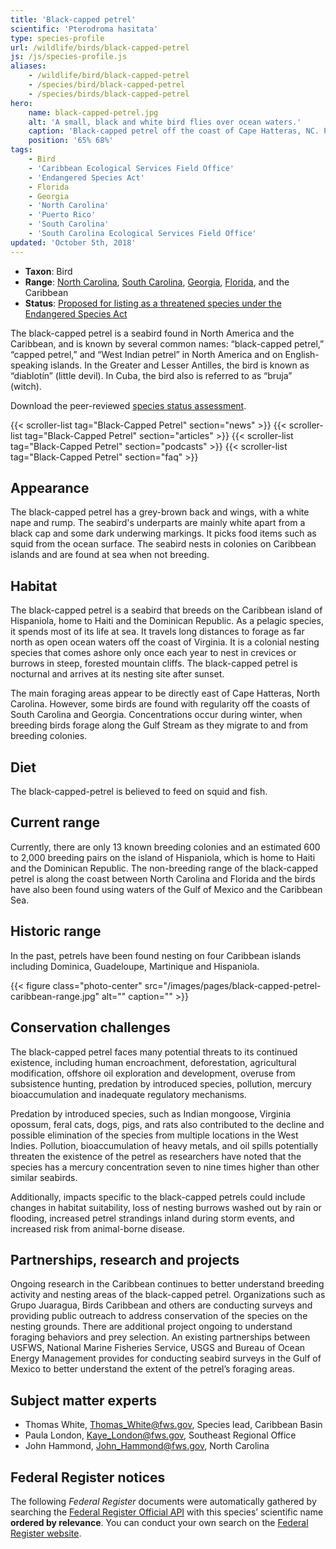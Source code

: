 ```yaml
---
title: 'Black-capped petrel'
scientific: 'Pterodroma hasitata'
type: species-profile
url: /wildlife/birds/black-capped-petrel
js: /js/species-profile.js
aliases:
    - /wildlife/bird/black-capped-petrel
    - /species/bird/black-capped-petrel
    - /species/birds/black-capped-petrel
hero:
    name: black-capped-petrel.jpg
    alt: 'A small, black and white bird flies over ocean waters.'
    caption: 'Black-capped petrel off the coast of Cape Hatteras, NC. Photo © Brian Patteson, <a href="http://seabirding.com">seabirding.com</a>, used with permission.'
    position: '65% 68%'
tags:
    - Bird
    - 'Caribbean Ecological Services Field Office'
    - 'Endangered Species Act'
    - Florida
    - Georgia
    - 'North Carolina'
    - 'Puerto Rico'
    - 'South Carolina'
    - 'South Carolina Ecological Services Field Office'
updated: 'October 5th, 2018'
---
```


- **Taxon**: Bird
- **Range**: [North Carolina](/north-carolina), [South Carolina](/south-carolina), [Georgia](/georgia), [Florida](/florida), and the Caribbean
- **Status**: [Proposed for listing as a threatened species under the Endangered Species Act](/news/2018/10/us-fish-and-wildlife-service-proposes-endangered-species-act-protection-for-little-devil-caribbean-seabird/)

The black-capped petrel is a seabird found in North America and the Caribbean, and is known by several common names: “black-capped petrel,” “capped petrel,” and “West Indian petrel” in North America and on English-speaking islands.  In the Greater and Lesser Antilles, the bird is known as “diablotín” (little devil).  In Cuba, the bird also is referred to as “bruja” (witch).

Download the peer-reviewed [species status assessment](https://ecos.fws.gov/ServCat/DownloadFile/156285).

{{< scroller-list tag="Black-Capped Petrel" section="news" >}}
{{< scroller-list tag="Black-Capped Petrel" section="articles" >}}
{{< scroller-list tag="Black-Capped Petrel" section="podcasts" >}}
{{< scroller-list tag="Black-Capped Petrel" section="faq" >}}

## Appearance

The black-capped petrel has a grey-brown back and wings, with a white nape and rump.  The seabird's underparts are mainly white apart from a black cap and some dark underwing markings.  It picks food items such as squid from the ocean surface.  The seabird nests in colonies on Caribbean islands and are found at sea when not breeding.

## Habitat

The black-capped petrel is a seabird that breeds on the Caribbean island of Hispaniola, home to Haiti and the Dominican Republic. As a pelagic species, it spends most of its life at sea. It travels long distances to forage as far north as open ocean waters off the coast of Virginia.  It is a colonial nesting species that  comes ashore only once each year to nest in crevices or burrows in steep, forested mountain cliffs. The black-capped petrel is nocturnal and arrives at its nesting site after sunset.

The main foraging areas appear to be directly east of Cape Hatteras, North Carolina. However, some birds are found with regularity off the coasts of South Carolina and Georgia. Concentrations occur during winter, when breeding birds forage along the Gulf Stream as they migrate to and from breeding colonies.

## Diet

The black-capped-petrel is believed to feed on squid and fish.

## Current range

Currently, there are only 13 known breeding colonies and an estimated 600 to 2,000 breeding pairs on the island of Hispaniola, which is home to Haiti and the Dominican Republic.  The non-breeding range of the black-capped petrel is along the coast between North Carolina and Florida and the birds have also been found using waters of the Gulf of Mexico and the Caribbean Sea.

## Historic range

In the past, petrels have been found nesting on four Caribbean islands including Dominica, Guadeloupe, Martinique and Hispaniola.

{{< figure class="photo-center" src="/images/pages/black-capped-petrel-caribbean-range.jpg" alt="" caption="" >}}

## Conservation challenges

The black-capped petrel faces many potential threats to its continued existence, including human encroachment, deforestation, agricultural modification, offshore oil exploration and development, overuse from subsistence hunting, predation by introduced species, pollution, mercury bioaccumulation and inadequate regulatory mechanisms.

Predation by introduced species, such as Indian mongoose, Virginia opossum, feral cats, dogs, pigs, and rats also contributed to the decline and possible elimination of the species from multiple locations in the West Indies.  Pollution, bioaccumulation of heavy metals, and oil spills potentially threaten the existence of the petrel as researchers have noted that the species has a mercury concentration seven to nine times higher than other similar seabirds.

Additionally, impacts specific to the black-capped petrels could include changes in habitat suitability, loss of nesting burrows washed out by rain or flooding, increased petrel strandings inland during storm events, and increased risk from animal-borne disease.

## Partnerships, research and projects

Ongoing research in the Caribbean continues to better understand breeding activity and nesting areas of the black-capped petrel.  Organizations such as Grupo Juaragua, Birds Caribbean and others are conducting surveys and providing public outreach to address conservation of the species on the nesting grounds.  There are additional project ongoing to understand foraging behaviors and prey selection.  An existing partnerships between USFWS, National Marine Fisheries Service, USGS and Bureau of Ocean Energy Management provides for conducting seabird surveys in the Gulf of Mexico to better understand the extent of the petrel’s foraging areas.

## Subject matter experts

- Thomas White, [Thomas_White@fws.gov](mailto:Thomas_White@fws.gov), Species lead, Caribbean Basin
- Paula London, [Kaye_London@fws.gov](mailto:Kaye_London@fws.gov), Southeast Regional Office
- John Hammond, [John_Hammond@fws.gov](mailto:John_Hammond@fws.gov), North Carolina

## Federal Register notices

The following *Federal Register* documents were automatically gathered by searching the [Federal Register Official API](https://www.federalregister.gov/blog/learn/developers) with this species’ scientific name **ordered by relevance**. You can conduct your own search on the [Federal Register website](https://www.federalregister.gov/articles/search).
